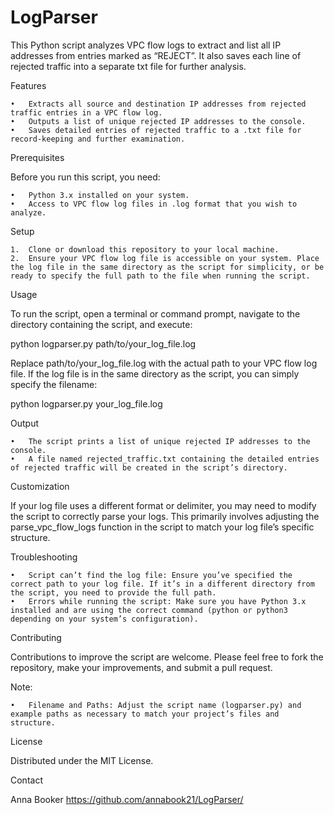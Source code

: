 # LogParser
This Python script analyzes VPC flow logs to extract and list all IP addresses from entries marked as “REJECT”. It also saves each line of rejected traffic into a separate txt file for further analysis.

Features

	•	Extracts all source and destination IP addresses from rejected traffic entries in a VPC flow log.
	•	Outputs a list of unique rejected IP addresses to the console.
	•	Saves detailed entries of rejected traffic to a .txt file for record-keeping and further examination.

Prerequisites

Before you run this script, you need:

	•	Python 3.x installed on your system.
	•	Access to VPC flow log files in .log format that you wish to analyze.

Setup

	1.	Clone or download this repository to your local machine.
	2.	Ensure your VPC flow log file is accessible on your system. Place the log file in the same directory as the script for simplicity, or be ready to specify the full path to the file when running the script.

Usage

To run the script, open a terminal or command prompt, navigate to the directory containing the script, and execute:

python logparser.py path/to/your_log_file.log

Replace path/to/your_log_file.log with the actual path to your VPC flow log file. If the log file is in the same directory as the script, you can simply specify the filename:

python logparser.py your_log_file.log

Output

	•	The script prints a list of unique rejected IP addresses to the console.
	•	A file named rejected_traffic.txt containing the detailed entries of rejected traffic will be created in the script’s directory.

Customization

If your log file uses a different format or delimiter, you may need to modify the script to correctly parse your logs. This primarily involves adjusting the parse_vpc_flow_logs function in the script to match your log file’s specific structure.

Troubleshooting

	•	Script can’t find the log file: Ensure you’ve specified the correct path to your log file. If it’s in a different directory from the script, you need to provide the full path.
	•	Errors while running the script: Make sure you have Python 3.x installed and are using the correct command (python or python3 depending on your system’s configuration).

Contributing

Contributions to improve the script are welcome. Please feel free to fork the repository, make your improvements, and submit a pull request.

Note:

	•	Filename and Paths: Adjust the script name (logparser.py) and example paths as necessary to match your project’s files and structure.


License 

Distributed under the MIT License. 

Contact

Anna Booker 
https://github.com/annabook21/LogParser/
 
